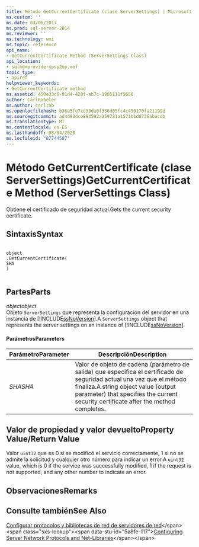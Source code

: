 ```yaml
---
title: Método GetCurrentCertificate (clase ServerSettings) | Microsoft Docs
ms.custom: ''
ms.date: 03/06/2017
ms.prod: sql-server-2014
ms.reviewer: ''
ms.technology: wmi
ms.topic: reference
api_name:
- GetCurrentCertificate Method (ServerSettings Class)
api_location:
- sqlmgmproviderxpsp2up.mof
topic_type:
- apiref
helpviewer_keywords:
- GetCurrentCertificate method
ms.assetid: 450e33c6-91d4-420f-ab7c-1905111f5658
author: CarlRabeler
ms.author: carlrab
ms.openlocfilehash: b36a5fe7cd39da0f336d05fc4c450170fa21199d
ms.sourcegitcommit: ad4d92dce894592a259721a1571b1d8736abacdb
ms.translationtype: MT
ms.contentlocale: es-ES
ms.lasthandoff: 08/04/2020
ms.locfileid: "87744587"
---
```

# <a name="getcurrentcertificate-method-serversettings-class"></a><span data-ttu-id="5a8fe-102">Método GetCurrentCertificate (clase ServerSettings)</span><span class="sxs-lookup"><span data-stu-id="5a8fe-102">GetCurrentCertificate Method (ServerSettings Class)</span></span>
  <span data-ttu-id="5a8fe-103">Obtiene el certificado de seguridad actual.</span><span class="sxs-lookup"><span data-stu-id="5a8fe-103">Gets the current security certificate.</span></span>  
  
## <a name="syntax"></a><span data-ttu-id="5a8fe-104">Sintaxis</span><span class="sxs-lookup"><span data-stu-id="5a8fe-104">Syntax</span></span>  
  
```  
  
object  
.GetCurrentCertificate(  
SHA  
)  
  
```  
  
## <a name="parts"></a><span data-ttu-id="5a8fe-105">Partes</span><span class="sxs-lookup"><span data-stu-id="5a8fe-105">Parts</span></span>  
 <span data-ttu-id="5a8fe-106">*object*</span><span class="sxs-lookup"><span data-stu-id="5a8fe-106">*object*</span></span>  
 <span data-ttu-id="5a8fe-107">Objeto `ServerSettings` que representa la configuración del servidor en una instancia de [!INCLUDE[ssNoVersion](../../../includes/ssnoversion-md.md)].</span><span class="sxs-lookup"><span data-stu-id="5a8fe-107">A `ServerSettings` object that represents the server settings on an instance of [!INCLUDE[ssNoVersion](../../../includes/ssnoversion-md.md)].</span></span>  
  
#### <a name="parameters"></a><span data-ttu-id="5a8fe-108">Parámetros</span><span class="sxs-lookup"><span data-stu-id="5a8fe-108">Parameters</span></span>  
  
|<span data-ttu-id="5a8fe-109">Parámetro</span><span class="sxs-lookup"><span data-stu-id="5a8fe-109">Parameter</span></span>|<span data-ttu-id="5a8fe-110">Descripción</span><span class="sxs-lookup"><span data-stu-id="5a8fe-110">Description</span></span>|  
|---------------|-----------------|  
|<span data-ttu-id="5a8fe-111">*SHA*</span><span class="sxs-lookup"><span data-stu-id="5a8fe-111">*SHA*</span></span>|<span data-ttu-id="5a8fe-112">Valor de objeto de cadena (parámetro de salida) que especifica el certificado de seguridad actual una vez que el método finaliza.</span><span class="sxs-lookup"><span data-stu-id="5a8fe-112">A string object value (output parameter) that specifies the current security certificate after the method completes.</span></span>|  
  
## <a name="property-valuereturn-value"></a><span data-ttu-id="5a8fe-113">Valor de propiedad y valor devuelto</span><span class="sxs-lookup"><span data-stu-id="5a8fe-113">Property Value/Return Value</span></span>  
 <span data-ttu-id="5a8fe-114">Valor `uint32` que es 0 si se modificó el servicio correctamente, 1 si no se admite la solicitud y cualquier otro número para indicar un error.</span><span class="sxs-lookup"><span data-stu-id="5a8fe-114">A `uint32` value, which is 0 if the service was successfully modified, 1 if the request is not supported, and any other number to indicate an error.</span></span>  
  
## <a name="remarks"></a><span data-ttu-id="5a8fe-115">Observaciones</span><span class="sxs-lookup"><span data-stu-id="5a8fe-115">Remarks</span></span>  
  
## <a name="see-also"></a><span data-ttu-id="5a8fe-116">Consulte también</span><span class="sxs-lookup"><span data-stu-id="5a8fe-116">See Also</span></span>  
 <span data-ttu-id="5a8fe-117">[Configurar protocolos y bibliotecas de red de servidores de red](https://msdn.microsoft.com/library/ms177485\(v=sql.100\).aspx)</span><span class="sxs-lookup"><span data-stu-id="5a8fe-117">[Configuring Server Network Protocols and Net-Libraries](https://msdn.microsoft.com/library/ms177485\(v=sql.100\).aspx)</span></span>  
  
  

